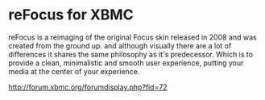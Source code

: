 reFocus for XBMC
============

reFocus is a reimaging of the original Focus skin released in 2008 and was created from the ground up. and although visually there are a lot of differences it shares the same philosophy as it's predecessor. Which is to provide a clean, minimalistic and smooth user experience, putting your media at the center of your experience.

http://forum.xbmc.org/forumdisplay.php?fid=72